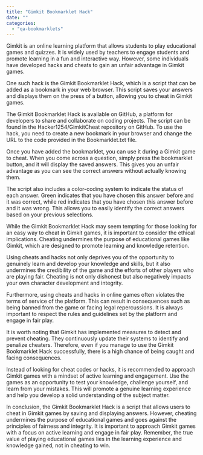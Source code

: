 ```yaml
---
title: "Gimkit Bookmarklet Hack"
date: ""
categories: 
  - "qa-bookmarklets"
---
```


Gimkit is an online learning platform that allows students to play educational games and quizzes. It is widely used by teachers to engage students and promote learning in a fun and interactive way. However, some individuals have developed hacks and cheats to gain an unfair advantage in Gimkit games.

One such hack is the Gimkit Bookmarklet Hack, which is a script that can be added as a bookmark in your web browser. This script saves your answers and displays them on the press of a button, allowing you to cheat in Gimkit games.

The Gimkit Bookmarklet Hack is available on GitHub, a platform for developers to share and collaborate on coding projects. The script can be found in the Hacker1254/GimkitCheat repository on GitHub. To use the hack, you need to create a new bookmark in your browser and change the URL to the code provided in the Bookmarklet.txt file.

Once you have added the bookmarklet, you can use it during a Gimkit game to cheat. When you come across a question, simply press the bookmarklet button, and it will display the saved answers. This gives you an unfair advantage as you can see the correct answers without actually knowing them.

The script also includes a color-coding system to indicate the status of each answer. Green indicates that you have chosen this answer before and it was correct, while red indicates that you have chosen this answer before and it was wrong. This allows you to easily identify the correct answers based on your previous selections.

While the Gimkit Bookmarklet Hack may seem tempting for those looking for an easy way to cheat in Gimkit games, it is important to consider the ethical implications. Cheating undermines the purpose of educational games like Gimkit, which are designed to promote learning and knowledge retention.

Using cheats and hacks not only deprives you of the opportunity to genuinely learn and develop your knowledge and skills, but it also undermines the credibility of the game and the efforts of other players who are playing fair. Cheating is not only dishonest but also negatively impacts your own character development and integrity.

Furthermore, using cheats and hacks in online games often violates the terms of service of the platform. This can result in consequences such as being banned from the game or facing legal repercussions. It is always important to respect the rules and guidelines set by the platform and engage in fair play.

It is worth noting that Gimkit has implemented measures to detect and prevent cheating. They continuously update their systems to identify and penalize cheaters. Therefore, even if you manage to use the Gimkit Bookmarklet Hack successfully, there is a high chance of being caught and facing consequences.

Instead of looking for cheat codes or hacks, it is recommended to approach Gimkit games with a mindset of active learning and engagement. Use the games as an opportunity to test your knowledge, challenge yourself, and learn from your mistakes. This will promote a genuine learning experience and help you develop a solid understanding of the subject matter.

In conclusion, the Gimkit Bookmarklet Hack is a script that allows users to cheat in Gimkit games by saving and displaying answers. However, cheating undermines the purpose of educational games and goes against the principles of fairness and integrity. It is important to approach Gimkit games with a focus on active learning and engage in fair play. Remember, the true value of playing educational games lies in the learning experience and knowledge gained, not in cheating to win.
